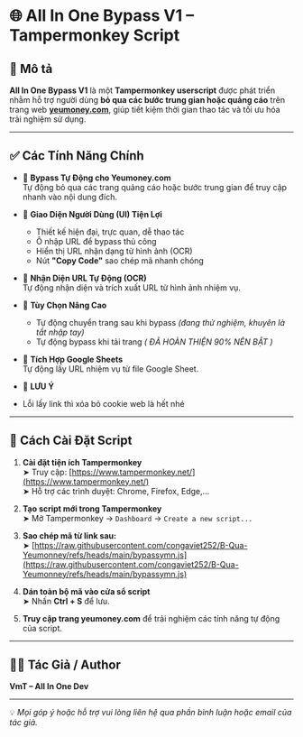 # 🌐 All In One Bypass V1 – Tampermonkey Script

## 📝 Mô tả 

**All In One Bypass V1** là một **Tampermonkey userscript** được phát triển nhằm hỗ trợ người dùng **bỏ qua các bước trung gian hoặc quảng cáo** trên trang web **[yeumoney.com](https://yeumoney.com)**, giúp tiết kiệm thời gian thao tác và tối ưu hóa trải nghiệm sử dụng.

---

## ✅ Các Tính Năng Chính

- 🔸 **Bypass Tự Động cho Yeumoney.com**  
  Tự động bỏ qua các trang quảng cáo hoặc bước trung gian để truy cập nhanh vào nội dung đích.

- 🔸 **Giao Diện Người Dùng (UI) Tiện Lợi**  
  - Thiết kế hiện đại, trực quan, dễ thao tác  
  - Ô nhập URL để bypass thủ công  
  - Hiển thị URL nhận dạng từ hình ảnh (OCR)  
  - Nút **"Copy Code"** sao chép mã nhanh chóng

- 🔸 **Nhận Diện URL Tự Động (OCR)**  
  Tự động nhận diện và trích xuất URL từ hình ảnh nhiệm vụ.

- 🔸 **Tùy Chọn Nâng Cao**  
  - Tự động chuyển trang sau khi bypass *(đang thử nghiệm, khuyên là tắt nhập tay)*  
  - Tự động bypass khi tải trang *( ĐÃ HOÀN THIỆN 90% NÊN BẬT )*


- 🔸 **Tích Hợp Google Sheets**  
  Tự động lấy URL nhiệm vụ từ file Google Sheet.

- 🔸 **LƯU Ý**  
 - Lỗi lấy link thì xóa bỏ cookie web là hết nhé
---

## 📌 Cách Cài Đặt Script

1. **Cài đặt tiện ích Tampermonkey**  
   ➤ Truy cập: [https://www.tampermonkey.net/](https://www.tampermonkey.net/)  
   ➤ Hỗ trợ các trình duyệt: Chrome, Firefox, Edge,…

2. **Tạo script mới trong Tampermonkey**  
   ➤ Mở Tampermonkey → `Dashboard` → `Create a new script...`

3. **Sao chép mã từ link sau:**  
   ➤ [https://raw.githubusercontent.com/congaviet252/B-Qua-Yeumonney/refs/heads/main/bypassymn.js](https://raw.githubusercontent.com/congaviet252/B-Qua-Yeumonney/refs/heads/main/bypassymn.js)

4. **Dán toàn bộ mã vào cửa sổ script**  
   ➤ Nhấn **Ctrl + S** để lưu.

5. **Truy cập trang yeumoney.com** để trải nghiệm các tính năng tự động của script.

---

## 👨‍💻 Tác Giả / Author

**VmT – All In One Dev**

---

💡 *Mọi góp ý hoặc hỗ trợ vui lòng liên hệ qua phần bình luận hoặc email của tác giả.*
